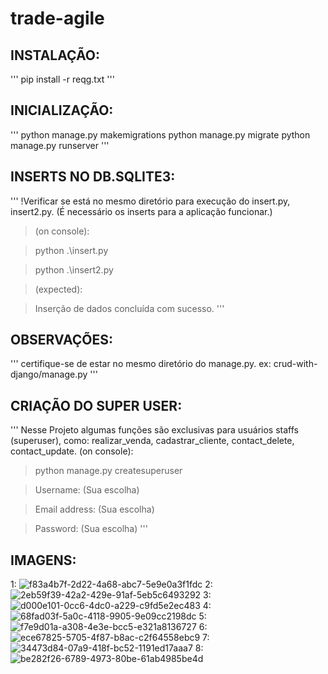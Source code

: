 ﻿# trade-agile
## INSTALAÇÃO:
'''
pip install -r reqg.txt
'''
## INICIALIZAÇÃO:
'''
python manage.py makemigrations
python manage.py migrate
python manage.py runserver
'''
## INSERTS NO DB.SQLITE3:   
'''
!Verificar se está no mesmo diretório para execução do insert.py, insert2.py. (É necessário os inserts para a aplicação funcionar.)
> (on console):

> python .\insert.py

> python .\insert2.py

> (expected):

> Inserção de dados concluída com sucesso.
'''
## OBSERVAÇÕES:
'''
certifique-se de estar no mesmo diretório do manage.py.
ex: crud-with-django/manage.py
'''
## CRIAÇÃO DO SUPER USER:
'''
Nesse Projeto algumas funções são exclusivas para usuários staffs (superuser), como: realizar_venda, cadastrar_cliente, contact_delete, contact_update.
(on console):

> python manage.py createsuperuser

> Username: (Sua escolha)

> Email address: (Sua escolha)

> Password: (Sua escolha)
'''
## IMAGENS:
1:
![f83a4b7f-2d22-4a68-abc7-5e9e0a3f1fdc](https://github.com/user-attachments/assets/b05857e6-e439-445b-9a12-070d40480b51)
2:
![2eb59f39-42a2-429e-91af-5eb5c6493292](https://github.com/user-attachments/assets/0d251080-8fd5-45e4-b0dc-74ad32961b7c)
3:
![d000e101-0cc6-4dc0-a229-c9fd5e2ec483](https://github.com/user-attachments/assets/d27a4910-9178-471b-b935-6d92bce14428)
4:
![68fad03f-5a0c-4118-9905-9e09cc2198dc](https://github.com/user-attachments/assets/bd4ae5ad-8d8f-493b-88f6-7462d817d275)
5:
![f7e9d01a-a308-4e3e-bcc5-e321a8136727](https://github.com/user-attachments/assets/6a00c546-b562-4ee9-8912-a1107dd2caab)
6:
![ece67825-5705-4f87-b8ac-c2f64558ebc9](https://github.com/user-attachments/assets/171992f7-9436-4999-ba62-fb22e5b539fb)
7:
![34473d84-07a9-418f-bc52-1191ed17aaa7](https://github.com/user-attachments/assets/25bfa125-1e3e-46a8-bc0b-f67786a3147a)
8:
![be282f26-6789-4973-80be-61ab4985be4d](https://github.com/user-attachments/assets/42b7725c-a2f6-4ba4-80a1-2e3736faca76)

